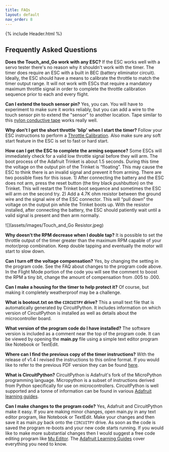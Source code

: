 ```yaml
---
title: FAQs
layout: default
nav_order: 8
---
```


{% include Header.html %}

## Frequently Asked Questions ##

**Does the Touch_and_Go work with any ESC?**  If the ESC works well with a servo tester there's no reason why it shouldn't work with the timer.  The timer does require an ESC with a built in BEC (battery eliminator circuit).  Ideally, the ESC should have a means to calibrate the throttle to match the timer output range.  It will not work with ESCs that require a mandatory maximum throttle signal in order to complete the throttle calibration sequence prior to each and every flight.

**Can I extend the touch sensor pin?**  Yes, you can.  You will have to experiment to make sure it works reliably, but you can add a wire to the touch sensor pin to extend the "sensor" to another location. Tape similar to this <a href="https://www.adafruit.com/product/3961" target="_blank">nylon conductive tape</a> works really well.

**Why don't I get the short throttle 'blip' when I start the timer?**  Follow your ESC instructions to perform a [Throttle Calibration](Power%20System%20Information.html#throttle-calibration).  Also make sure any soft start feature in the ESC is set to fast or hard start.

**How can I get the ESC to complete the arming sequence?**  Some ESCs will immediately check for a valid low throttle signal before they will arm.  The boot process of the Adafruit Trinket is about 1.5 seconds. During this time the voltage on the output pin of the Trinket is “floating”.  This may cause the ESC to think there is an invalid signal and prevent it from arming. There are two possible fixes for this issue. 1) After connecting the battery and the ESC does not arm, press the reset button (the tiny black pushbutton) on the Trinket.  This will restart the Trinket boot sequence and sometimes the ESC will arm on the second try.  2) Add a 4.7K ohm resistor between the ground wire and the signal wire of the ESC connector.  This will “pull down” the voltage on the output pin while the Trinket boots up.  With the resistor installed, after connecting the battery, the ESC should patiently wait until a valid signal is present and then arm normally.

![](assets/images/Touch_and_Go Resistor.jpeg)

**Why doesn’t the RPM decrease when I double tap?**  It is possible to set the throttle output of the timer greater than the maximum RPM capable of your motor/prop combination.  Keep double tapping and eventually the motor will start to slow down.

**Can I turn off the voltage compensation?**  Yes, by changing the setting in the program code.  See the FAQ about changes to the program code above.  In the Flight Mode portion of the code you will see the comment to boost the RPM a tiny bit, change the amount of compensation from .005 to .000.

**Can I make a housing for the timer to help protect it?**  Of course, but making it completely weatherproof may be a challenge.

**What is bootout.txt on the `CIRCUITPY` drive?**  This a small text file that is automatically generated by CircuitPython.  It includes information on which version of CircuitPython is installed as well as details about the microcontroller board.

**What version of the program code do I have installed?** The software version is included as a comment near the top of the program code.  It can be viewed by opening the **main.py** file using a simple text editor program like Notebook or TextEdit.

**Where can I find the previous copy of the timer instructions?** With the release of v1.4 I revised the instructions to this online format.  If you would like to refer to the previous PDF version they can be found <a href="https://drive.google.com/file/d/1P2q-cP1rcVPWtT6-C7MVoqO_Qo1-7NKQ/view?usp=sharing" target="_blank">here</a>.

**What is CircuitPython?**  CircuitPython is Adafruit's fork of the MicroPython programming language.  Micropython is a subset of instructions derived from Python specifically for use on microcontrollers.  CircuitPython is well supported and a tonne of information can be found in various <a href="https://learn.adafruit.com/welcome-to-circuitpython/circuitpython-essentials" target="_blank">Adafruit learning guides</a>.

**Can I make changes to the program code?**  Yes, Adafruit and CircuitPython make it easy.  If you are making minor changes, open main.py in any text editor program, like Notebook or TextEdit.  Make your changes and then save it as main.py back onto the `CIRCUITPY` drive.  As soon as the code is saved the program re-boots and your new code starts running.  If you would like to make more substantial changes then I would suggest a free code editing program like <a href="https://codewith.mu/en/about" target="_blank">Mu Editor</a>.  The <a href="https://learn.adafruit.com/welcome-to-circuitpython/creating-and-editing-code" target="_blank">Adafruit Learning Guides</a> cover everything you need to know.
